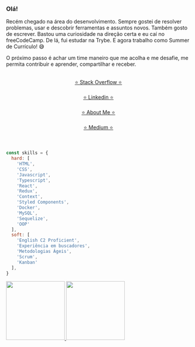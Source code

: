 ### Olá!

Recém chegado na área do desenvolvimento. Sempre gostei de resolver problemas, usar e descobrir ferramentas e assuntos novos. Também gosto de escrever. Bastou uma curiosidade na direção certa e eu caí no freeCodeCamp. De lá, fui estudar na Trybe. E agora trabalho como Summer de Currículo! 😅

O próximo passo é achar um time maneiro que me acolha e me desafie, me permita contribuir e aprender, compartilhar e receber.<br><br>

<p align="center">
  <a href="https://stackoverflow.com/users/16532168/zigoni">⭐ Stack Overflow ⭐</a><br><br>
  <a href="https://www.linkedin.com/in/ivan-zigoni/">⭐ Linkedin ⭐</a><br><br>
  <a href="https://ivanzigoni.github.io/">⭐ About Me ⭐</a><br><br>
  <a href="https://medium.com/@izp">⭐ Medium ⭐</a><br>
  <br><br>
</p>

```js
const skills = {
  hard: [
    'HTML',
    'CSS',
    'Javascript',
    'Typescript',
    'React',
    'Redux',
    'Context',
    'Styled Components',
    'Docker',
    'MySQL',
    'Sequelize',
    'OOP'
  ],
  soft: [
    'English C2 Proficient',
    'Experiência em buscadores',
    'Metodologias Ágeis',
    'Scrum',
    'Kanban'
  ],
}
```


<div>
<a href="https://github.com/ivanzigoni">
<img height="160em" src="https://github-readme-stats.vercel.app/api/top-langs/?username=ivanzigoni&layout=compact&langs_count=7&theme=dracula"/>
<img height="160em" src="https://github-readme-stats.vercel.app/api?username=ivanzigoni&show_icons=true&theme=dracula&include_all_commits=true&count_private=true"/>
</div>
